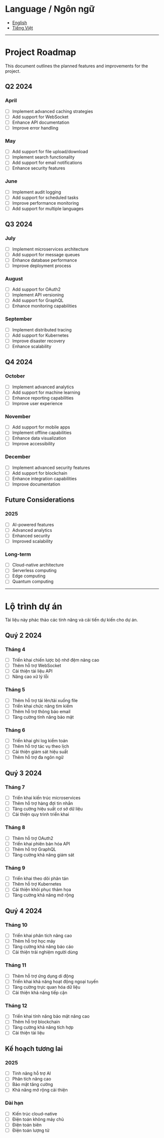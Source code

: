# Language / Ngôn ngữ

- [English](#english)
- [Tiếng Việt](#tiếng-việt)

---

<a name="english"></a>
# Project Roadmap

This document outlines the planned features and improvements for the project.

## Q2 2024

### April
- [ ] Implement advanced caching strategies
- [ ] Add support for WebSocket
- [ ] Enhance API documentation
- [ ] Improve error handling

### May
- [ ] Add support for file upload/download
- [ ] Implement search functionality
- [ ] Add support for email notifications
- [ ] Enhance security features

### June
- [ ] Implement audit logging
- [ ] Add support for scheduled tasks
- [ ] Improve performance monitoring
- [ ] Add support for multiple languages

## Q3 2024

### July
- [ ] Implement microservices architecture
- [ ] Add support for message queues
- [ ] Enhance database performance
- [ ] Improve deployment process

### August
- [ ] Add support for OAuth2
- [ ] Implement API versioning
- [ ] Add support for GraphQL
- [ ] Enhance monitoring capabilities

### September
- [ ] Implement distributed tracing
- [ ] Add support for Kubernetes
- [ ] Improve disaster recovery
- [ ] Enhance scalability

## Q4 2024

### October
- [ ] Implement advanced analytics
- [ ] Add support for machine learning
- [ ] Enhance reporting capabilities
- [ ] Improve user experience

### November
- [ ] Add support for mobile apps
- [ ] Implement offline capabilities
- [ ] Enhance data visualization
- [ ] Improve accessibility

### December
- [ ] Implement advanced security features
- [ ] Add support for blockchain
- [ ] Enhance integration capabilities
- [ ] Improve documentation

## Future Considerations

### 2025
- [ ] AI-powered features
- [ ] Advanced analytics
- [ ] Enhanced security
- [ ] Improved scalability

### Long-term
- [ ] Cloud-native architecture
- [ ] Serverless computing
- [ ] Edge computing
- [ ] Quantum computing

---

<a name="tiếng-việt"></a>
# Lộ trình dự án

Tài liệu này phác thảo các tính năng và cải tiến dự kiến cho dự án.

## Quý 2 2024

### Tháng 4
- [ ] Triển khai chiến lược bộ nhớ đệm nâng cao
- [ ] Thêm hỗ trợ WebSocket
- [ ] Cải thiện tài liệu API
- [ ] Nâng cao xử lý lỗi

### Tháng 5
- [ ] Thêm hỗ trợ tải lên/tải xuống file
- [ ] Triển khai chức năng tìm kiếm
- [ ] Thêm hỗ trợ thông báo email
- [ ] Tăng cường tính năng bảo mật

### Tháng 6
- [ ] Triển khai ghi log kiểm toán
- [ ] Thêm hỗ trợ tác vụ theo lịch
- [ ] Cải thiện giám sát hiệu suất
- [ ] Thêm hỗ trợ đa ngôn ngữ

## Quý 3 2024

### Tháng 7
- [ ] Triển khai kiến trúc microservices
- [ ] Thêm hỗ trợ hàng đợi tin nhắn
- [ ] Tăng cường hiệu suất cơ sở dữ liệu
- [ ] Cải thiện quy trình triển khai

### Tháng 8
- [ ] Thêm hỗ trợ OAuth2
- [ ] Triển khai phiên bản hóa API
- [ ] Thêm hỗ trợ GraphQL
- [ ] Tăng cường khả năng giám sát

### Tháng 9
- [ ] Triển khai theo dõi phân tán
- [ ] Thêm hỗ trợ Kubernetes
- [ ] Cải thiện khôi phục thảm họa
- [ ] Tăng cường khả năng mở rộng

## Quý 4 2024

### Tháng 10
- [ ] Triển khai phân tích nâng cao
- [ ] Thêm hỗ trợ học máy
- [ ] Tăng cường khả năng báo cáo
- [ ] Cải thiện trải nghiệm người dùng

### Tháng 11
- [ ] Thêm hỗ trợ ứng dụng di động
- [ ] Triển khai khả năng hoạt động ngoại tuyến
- [ ] Tăng cường trực quan hóa dữ liệu
- [ ] Cải thiện khả năng tiếp cận

### Tháng 12
- [ ] Triển khai tính năng bảo mật nâng cao
- [ ] Thêm hỗ trợ blockchain
- [ ] Tăng cường khả năng tích hợp
- [ ] Cải thiện tài liệu

## Kế hoạch tương lai

### 2025
- [ ] Tính năng hỗ trợ AI
- [ ] Phân tích nâng cao
- [ ] Bảo mật tăng cường
- [ ] Khả năng mở rộng cải thiện

### Dài hạn
- [ ] Kiến trúc cloud-native
- [ ] Điện toán không máy chủ
- [ ] Điện toán biên
- [ ] Điện toán lượng tử 